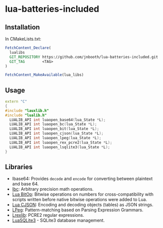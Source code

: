 # lua-batteries-included

## Installation

In CMakeLists.txt:

```cmake
FetchContent_Declare(
  lualibs
  GIT_REPOSITORY https://github.com/jnbooth/lua-batteries-included.git
  GIT_TAG        <TAG>
)

FetchContent_MakeAvailable(lua_libs)
```

## Usage

```cpp
extern "C"
{
#include "lauxlib.h"
#include "lualib.h"
  LUALIB_API int luaopen_base64(lua_State *L);
  LUALIB_API int luaopen_bc(lua_State *L);
  LUALIB_API int luaopen_bit(lua_State *L);
  LUALIB_API int luaopen_cjson(lua_State *L);
  LUALIB_API int luaopen_lpeg(lua_State *L);
  LUALIB_API int luaopen_rex_pcre2(lua_State *L);
  LUALIB_API int luaopen_lsqlite3(lua_State *L);
}
```

## Libraries

- lbase64: Provides `decode` and `encode` for converting between plaintext and base 64.
- [lbc](https://github.com/Tekenlight/lbc-101): Arbitrary precision math operations.
- [Lua BitOp](http://bitop.luajit.org/): Bitwise operations on numbers for cross-compatibility with scripts written before native bitwise operations were added to Lua.
- [Lua CJSON](https://github.com/mpx/lua-cjson/): Encoding and decoding objects (tables) as JSON strings.
- [LPeg](https://www.inf.puc-rio.br/~roberto/lpeg/): Pattern-matching based on Parsing Expression Grammars.
- [Lrexlib](https://github.com/rrthomas/lrexlib): PCRE2 regular expressions.
- [LuaSQLite3](http://lua.sqlite.org/index.cgi/doc/tip/doc/lsqlite3.wiki) - SQLite3 database management.
